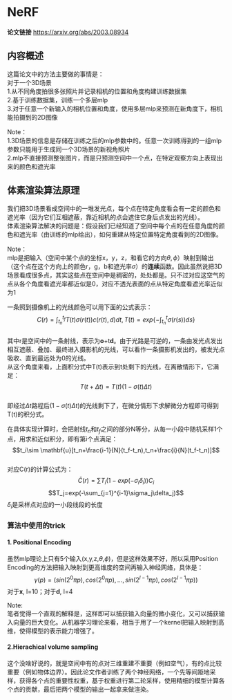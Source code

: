 # NeRF
**论文链接** https://arxiv.org/abs/2003.08934  

## 内容概述
这篇论文中的方法主要做的事情是：  
对于一个3D场景  
1.从不同角度拍很多张照片并记录相机的位置和角度构建训练数据集  
2.基于训练数据集，训练一个多层mlp  
3.对于任意一个新输入的相机位置和角度，使用多层mlp来预测在新角度下，相机能拍摄到的2D图像  

Note：  
1.3D场景的信息是存储在训练之后的mlp参数中的。任意一次训练得到的一组mlp参数只能用于生成同一个3D场景的新视角照片  
2.mlp不直接预测整张图片，而是只预测空间中一个点，在特定观察方向上表现出来的颜色和遮光率

## 体素渲染算法原理
我们把3D场景看成空间中的一堆发光点，每个点在特定角度看会有一定的颜色和遮光率（因为它们互相遮蔽，靠近相机的点会遮住它身后点发出的光线）。  
体素渲染算法解决的问题是：假设我们已经知道了空间中每个点的在任意角度的颜色和遮光率（由训练的mlp给出），如何重建从特定位置特定角度看到的2D图像。 

Note：  
mlp是把输入（空间中某个点的坐标x，y，z，和看它的方向$\theta,\phi$）映射到输出（这个点在这个方向上的颜色r，g，b和遮光率$\sigma$）的**连续**函数。因此虽然说把3D场景看成很多点，其实这些点在空间中是稠密的，处处都是。只不过对应这空气的点从各个角度看遮光率都近似是0，对应不透光表面的点从特定角度看遮光率近似为1  

一条照到摄像机上的光线颜色可以用下面的公式表示： 
$$C(r)=\int_{t_n}^{t_f}T(t)\sigma(r(t))c(r(t),d)dt, T(t)=exp\{-\int_{t_n}^t\sigma(r(s))ds\}$$  
其中r是空间中的一条射线，表示为**o**+t**d**。由于光路是可逆的，一条由发光点发出相互遮蔽、叠加、最终进入摄影机的光线，可以看作一条摄影机发出的，被发光点吸收、直到最远处为0的光线。  
从这个角度来看，上面积分式中T(t)表示到t处剩下的光线，在离散情形下，它满足：  
$$T(t+\Delta t)=T(t)(1-\sigma(t)\Delta t)$$  
即经过$\Delta t$路程后$(1-\sigma(t)\Delta t)$的光线剩下了，在微分情形下求解微分方程即可得到T(t)的积分式。

在具体实现计算时，会把射线$t_n$和$t_f$之间的部分N等分，从每一小段中随机采样1个点，用求和近似积分，即有第i个点满足：  
$$t_i\sim \mathbf{u}[t_n+\frac{i-1}{N}(t_f-t_n),t_n+\frac{i}{N}(t_f-t_n)]$$  
对应C(r)的计算公式为：  
$$\hat{C}(r)=\sum T_i(1-exp(-\sigma_i\delta_i))C_i$$
$$T_j=exp(-\sum_{j=1}^{i-1}\sigma_j\delta_j)$$
$\delta_i$是采样点对应的一小段线段的长度

### 算法中使用的trick
#### 1. Positional Encoding
虽然mlp理论上只有5个输入(x,y,z,$\theta$,$\phi$)，但是这样效果不好，所以采用Position Encoding的方法把输入映射到更高维度的空间再输入神经网络，具体是：  
$$\gamma (p)=(sin(2^0\pi p),cos(2^0\pi p),\ldots ,sin(2^{l-1}\pi p),cos(2^{l-1}\pi p))$$
对于**x**, l=10；对于**d**, l=4  

Note:  
笔者觉得一个直观的解释是，这样即可以捕获输入向量的微小变化，又可以捕获输入向量的巨大变化。从机器学习理论来看，相当于用了一个kernel把输入映射到高维，使得模型的表示能力增强了。 

#### 2.Hierachical volume sampling
这个没啥好说的，就是空间中有的点对三维重建不重要（例如空气），有的点比较重要（例如物体边界）。因此论文作者训练了两个神经网络，一个先等间距地采样，获得各个点的重要性权重，基于权重进行第二轮采样，使用精细的模型计算各个点的贡献，最后把两个模型的输出一起拿来做渲染。